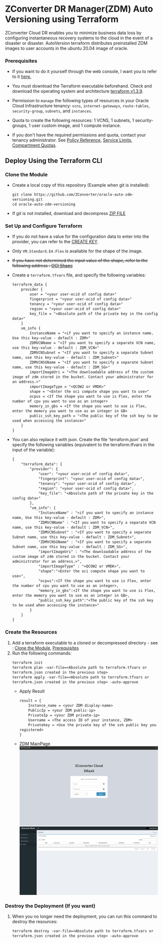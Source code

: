 # ZConverter DR Manager(ZDM) Auto Versioning using Terraform

ZConverter Cloud DR enables you to minimize business data loss by configuring instantaneous recovery systems to the cloud in the event of a disaster or disaster. AutoVersion terraform distributes preinstalled ZDM images to user accounts in the ubuntu 20.04 image of oracle.

### Prerequisites

- If you want to do it yourself through the web console, I want you to refer to it [here.](https://github.com/ZConverter/oracle-auto-zdm-versioning/tree/console#oracle-zdm-install)

- You must download the Terraform executable beforehand. Check and download the operating system and architecture [terraform v1.3.9](https://releases.hashicorp.com/terraform/1.3.9/).

- Permission to `manage` the following types of resources in your Oracle Cloud Infrastructure tenancy: `vcns`, `internet-gateways`, `route-tables`, `security-group`, `subnets`, and `instances`.

- Quota to create the following resources: 1 VCNS, 1 subnets, 1 security-groups, 1 user custom image, and 1 compute instance.

- If you don't have the required permissions and quota, contact your tenancy administrator. See [Policy Reference](https://docs.cloud.oracle.com/en-us/iaas/Content/Identity/Reference/policyreference.htm), [Service Limits](https://docs.cloud.oracle.com/en-us/iaas/Content/General/Concepts/servicelimits.htm), [Compartment Quotas](https://docs.cloud.oracle.com/iaas/Content/General/Concepts/resourcequotas.htm).

## Deploy Using the Terraform CLI

### Clone the Module
- Create a local copy of this repository (Example when git is installed):
    ```
    git clone https://github.com/ZConverter/oracle-auto-zdm-versioning.git
    cd oracle-auto-zdm-versioning
    ```

- If git is not installed, download and decompress [ZIP FILE](https://github.com/ZConverter/oracle-auto-zdm-versioning/archive/refs/heads/main.zip)

### Set Up and Configure Terraform
- If you do not have a value for the configuration data to enter into the provider, you can refer to the [CREATE KEY](https://github.com/ZConverter/oracle-auto-zdm-versioning/blob/createKey/README.md#create-api-key).
- Only `VM.Standard.E4.Flex` is available for the shape of the image.
- ~~If you have not determined the input value of the shape, refer to the following address : [OCI Shape](https://docs.oracle.com/en-us/iaas/Content/Compute/References/computeshapes.htm)~~
- Create a `terraform.tfvars` file, and specify the following variables:

    ```
    terraform_data {
        provider {
            user = "<your user-ocid of config data>"
            fingerprint = "<your user-ocid of config data>"
            tenancy = "<your user-ocid of config data>"
            region = "<your user-ocid of config data>"
            key_file = "<Absolute path of the private key in the config data>"
        }
        vm_info {
            InstanceName = "<if you want to specify an instance name, Use this key-value - default : ZDM>"
            ZDMVCNName = "<If you want to specify a separate VCN name, use this key-value - default : ZDM_VCN>"
            ZDMVCNSubnet = "<If you want to specify a separate Subnet name, use this key-value - default : ZDM_Subnet>"
            ZDMVCNSGName = "<If you want to specify a separate Subnet name, use this key-value - default : ZDM_SG>"
            importImageUri = "<The downloadable address of the custom image of zdm stored in the bucket. Contact your administrator for an address.>"
            importImageType = "<QCOW2 or VMDK>"
            shape = "<Enter the oci compute shape you want to use>"
            ocpus = <If the shape you want to use is Flex, enter the number of cpu you want to use as an integer>
            memory_in_gbs = <If the shape you want to use is Flex, enter the memory you want to use as an integer in GB>
            public_ssh_key_path = "<The public key of the ssh key to be used when accessing the instance>"
        }
    }
    ````
- You can also replace it with json.
Create the file 'terraform.json' and specify the following variables (equivalent to the terraform.tfvars in the input of the variable):

    ```
    {
        "terraform_data": {
            "provider": {
                "user": "<your user-ocid of config data>",
                "fingerprint": "<your user-ocid of config data>",
                "tenancy": "<your user-ocid of config data>",
                "region": "<your user-ocid of config data>",
                "key_file": "<Absolute path of the private key in the config data>"
            },
            "vm_info": {
                "InstanceName" : "<if you want to specify an instance name, Use this key-value - default : ZDM>",
                "ZDMVCNName" : "<If you want to specify a separate VCN name, use this key-value - default : ZDM_VCN>",
                "ZDMVCNSubnet" : "<If you want to specify a separate Subnet name, use this key-value - default : ZDM_Subnet>",
                "ZDMVCNSGName" : "<If you want to specify a separate Subnet name, use this key-value - default : ZDM_SG>",
                "importImageUri" : "<The downloadable address of the custom image of zdm stored in the bucket. Contact your administrator for an address.>",
                "importImageType" : "<QCOW2 or VMDK>",
                "shape":"<Enter the oci compute shape you want to use>",
                "ocpus":<If the shape you want to use is Flex, enter the number of cpu you want to use as an integer>,
                "memory_in_gbs":<If the shape you want to use is Flex, enter the memory you want to use as an integer in GB>,
                "public_ssh_key_path":"<The public key of the ssh key to be used when accessing the instance>"
            }
        }
    }
    ```

### Create the Resources
1. Add a terraform executable to a cloned or decompressed directory - see : [Clone the Module](https://github.com/ZConverter/oracle-auto-zdm-versioning/tree/main#clone-the-module), [Prerequisites](https://github.com/ZConverter/oracle-auto-zdm-versioning/tree/main#prerequisites)
2. Run the following commands:
    ```
    terraform init
    terraform plan -var-file=<Absolute path to terraform.tfvars or terraform.json created in the previous step>
    terraform apply -var-file=<Absolute path to terraform.tfvars or terraform.json created in the previous step> -auto-approve
    ```
    - Apply Result
        ```
        result = {
            Instance_name = <your ZDM display-name>
            PublicIp = <your ZDM public-ip>
            PrivateIp = <your ZDM private-ip>
            Username = <The access ID of your instance, ZDM>
            Privatekey = <Use the private key of the ssh public key you registered>
        }
        ```
    - ZDM MainPage
    ![Login](https://raw.githubusercontent.com/ZConverter/oracle-auto-zdm-versioning/createKey/images/zdm_mainpage.png)
    ![Login](https://raw.githubusercontent.com/ZConverter/oracle-auto-zdm-versioning/createKey/images/zdm_login.png)  

### Destroy the Deployment (If you want)
1. When you no longer need the deployment, you can run this command to destroy the resources:
    ```
    terraform destroy -var-file=<Absolute path to terraform.tfvars or terraform.json created in the previous step> -auto-approve
    ```
